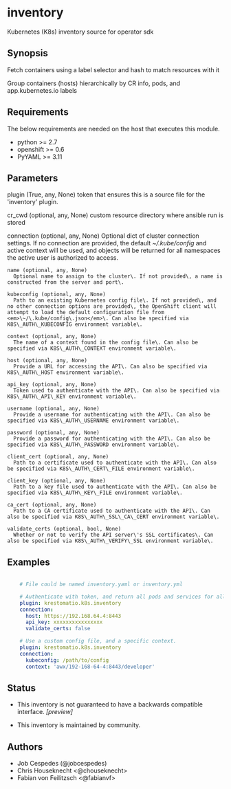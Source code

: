 # inventory
Kubernetes \(K8s\) inventory source for operator sdk

## Synopsis

Fetch containers using a label selector and hash to match resources with it

Group containers \(hosts\) hierarchically by CR info\, pods\, and app\.kubernetes\.io labels


## Requirements

The below requirements are needed on the host that executes this module.

- python \>\= 2\.7
- openshift \>\= 0\.6
- PyYAML \>\= 3\.11


## Parameters

  plugin (True, any, None)
    token that ensures this is a source file for the \'inventory\' plugin\.

  cr_cwd (optional, any, None)
    custom resource directory where ansible run is stored

  connection (optional, any, None)
    Optional dict of cluster connection settings\. If no connection are provided\, the default <em>\~/\.kube/config</em> and active context will be used\, and objects will be returned for all namespaces the active user is authorized to access\.

    name (optional, any, None)
      Optional name to assign to the cluster\. If not provided\, a name is constructed from the server and port\.

    kubeconfig (optional, any, None)
      Path to an existing Kubernetes config file\. If not provided\, and no other connection options are provided\, the OpenShift client will attempt to load the default configuration file from <em>\~/\.kube/config\.json</em>\. Can also be specified via K8S\_AUTH\_KUBECONFIG environment variable\.

    context (optional, any, None)
      The name of a context found in the config file\. Can also be specified via K8S\_AUTH\_CONTEXT environment variable\.

    host (optional, any, None)
      Provide a URL for accessing the API\. Can also be specified via K8S\_AUTH\_HOST environment variable\.

    api_key (optional, any, None)
      Token used to authenticate with the API\. Can also be specified via K8S\_AUTH\_API\_KEY environment variable\.

    username (optional, any, None)
      Provide a username for authenticating with the API\. Can also be specified via K8S\_AUTH\_USERNAME environment variable\.

    password (optional, any, None)
      Provide a password for authenticating with the API\. Can also be specified via K8S\_AUTH\_PASSWORD environment variable\.

    client_cert (optional, any, None)
      Path to a certificate used to authenticate with the API\. Can also be specified via K8S\_AUTH\_CERT\_FILE environment variable\.

    client_key (optional, any, None)
      Path to a key file used to authenticate with the API\. Can also be specified via K8S\_AUTH\_KEY\_FILE environment variable\.

    ca_cert (optional, any, None)
      Path to a CA certificate used to authenticate with the API\. Can also be specified via K8S\_AUTH\_SSL\_CA\_CERT environment variable\.

    validate_certs (optional, bool, None)
      Whether or not to verify the API server\'s SSL certificates\. Can also be specified via K8S\_AUTH\_VERIFY\_SSL environment variable\.




## Examples

```yaml
    
    # File could be named inventory.yaml or inventory.yml

    # Authenticate with token, and return all pods and services for all namespaces
    plugin: krestomatio.k8s.inventory
    connection:
      host: https://192.168.64.4:8443
      api_key: xxxxxxxxxxxxxxxx
      validate_certs: false

    # Use a custom config file, and a specific context.
    plugin: krestomatio.k8s.inventory
    connection:
      kubeconfig: /path/to/config
      context: 'awx/192-168-64-4:8443/developer'

```


## Status

- This inventory is not guaranteed to have a backwards compatible interface. *[preview]*

- This inventory is maintained by community.

## Authors

- Job Cespedes \(\@jobcespedes\)
- Chris Houseknecht \<\@chouseknecht\>
- Fabian von Feilitzsch \<\@fabianvf\>
